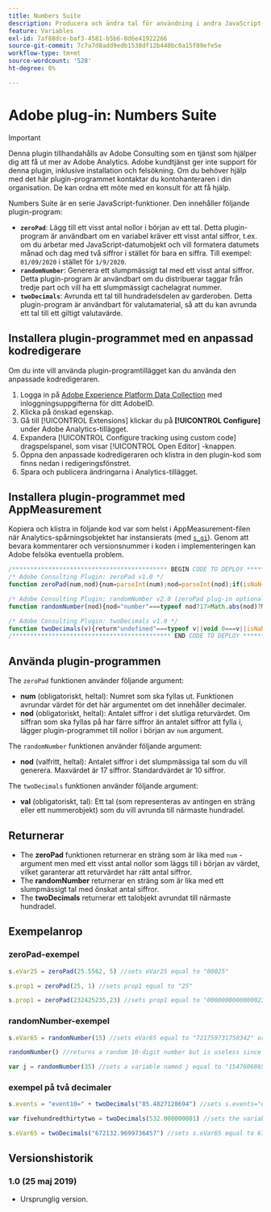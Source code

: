 ```yaml
---
title: Numbers Suite
description: Producera och ändra tal för användning i andra JavaScript-variabler.
feature: Variables
exl-id: 7af88dce-baf3-4581-b5b6-0d6e41922266
source-git-commit: 7c7a7d8add9edb1538df12b440bc0a15f09efe5e
workflow-type: tm+mt
source-wordcount: '528'
ht-degree: 0%

---
```


# Adobe plug-in: Numbers Suite

>[!IMPORTANT]
>
>Denna plugin tillhandahålls av Adobe Consulting som en tjänst som hjälper dig att få ut mer av Adobe Analytics. Adobe kundtjänst ger inte support för denna plugin, inklusive installation och felsökning. Om du behöver hjälp med det här plugin-programmet kontaktar du kontohanteraren i din organisation. De kan ordna ett möte med en konsult för att få hjälp.

Numbers Suite är en serie JavaScript-funktioner. Den innehåller följande plugin-program:

* **`zeroPad`**: Lägg till ett visst antal nollor i början av ett tal. Detta plugin-program är användbart om en variabel kräver ett visst antal siffror, t.ex. om du arbetar med JavaScript-datumobjekt och vill formatera datumets månad och dag med två siffror i stället för bara en siffra. Till exempel: `01/09/2020` i stället för `1/9/2020`.
* **`randomNumber`**: Generera ett slumpmässigt tal med ett visst antal siffror. Detta plugin-program är användbart om du distribuerar taggar från tredje part och vill ha ett slumpmässigt cachelagrat nummer.
* **`twoDecimals`**: Avrunda ett tal till hundradelsdelen av garderoben. Detta plugin-program är användbart för valutamaterial, så att du kan avrunda ett tal till ett giltigt valutavärde.

<!--## Install the plug-in using the Web SDK or the Adobe Analytics extension

Adobe offers an extension that allows you to use most commonly-used plug-ins.

1. Log in to [Adobe Experience Platform Data Collection](https://experience.adobe.com/data-collection) using your AdobeID credentials.
1. Click the desired tag property.
1. Go to the [!UICONTROL Extensions] tab, then click on the [!UICONTROL Catalog] button
1. Install and publish the [!UICONTROL Common Analytics Plugins] extension
1. If you haven't already, create a rule labeled "Initialize Plug-ins" with the following configuration:
    * Condition: None
    * Event: Core – Library Loaded (Page Top)
1. Add an action to the above rule with the following configuration:
    * Extension: Common Analytics Plugins
    * Action Type: Initialize Numbers Suite
1. Save and publish the changes to the rule.-->

## Installera plugin-programmet med en anpassad kodredigerare

Om du inte vill använda plugin-programtillägget kan du använda den anpassade kodredigeraren.

1. Logga in på [Adobe Experience Platform Data Collection](https://experience.adobe.com/data-collection) med inloggningsuppgifterna för ditt AdobeID.
1. Klicka på önskad egenskap.
1. Gå till [!UICONTROL Extensions] klickar du på **[!UICONTROL Configure]** under Adobe Analytics-tillägget.
1. Expandera [!UICONTROL Configure tracking using custom code] dragspelspanel, som visar [!UICONTROL Open Editor] -knappen.
1. Öppna den anpassade kodredigeraren och klistra in den plugin-kod som finns nedan i redigeringsfönstret.
1. Spara och publicera ändringarna i Analytics-tillägget.

## Installera plugin-programmet med AppMeasurement

Kopiera och klistra in följande kod var som helst i AppMeasurement-filen när Analytics-spårningsobjektet har instansierats (med [`s_gi`](../functions/s-gi.md)). Genom att bevara kommentarer och versionsnummer i koden i implementeringen kan Adobe felsöka eventuella problem.

```js
/******************************************* BEGIN CODE TO DEPLOY *******************************************/
/* Adobe Consulting Plugin: zeroPad v1.0 */
function zeroPad(num,nod){num=parseInt(num);nod=parseInt(nod);if(isNaN(num)||isNaN(nod))return"";var c=nod-num.toString().length+ 1;return Array(+(0<c&&c)).join("0")+num};

/* Adobe Consulting Plugin: randomNumber v2.0 (zeroPad plug-in optional)*/
function randomNumber(nod){nod="number"===typeof nod?17>Math.abs(nod)?Math.round(Math.abs(nod)):17:10;for(var a="1",c=0;c<nod;c++) a+="0";a=Number(a);a=Math.floor(Math.random().toFixed(nod)*a)+"";a.length!==nod&&"undefined"!==typeof zeroPad&&(a=zeroPad(a,nod)); return a};

/* Adobe Consulting Plugin: twoDecimals v1.0 */
function twoDecimals(v){return"undefined"===typeof v||void 0===v||isNaN(v)?0:Number(Number(v).toFixed(2))};
/******************************************** END CODE TO DEPLOY ********************************************/
```

## Använda plugin-programmen

The `zeroPad` funktionen använder följande argument:

* **num** (obligatoriskt, heltal): Numret som ska fyllas ut. Funktionen avrundar värdet för det här argumentet om det innehåller decimaler.
* **nod** (obligatoriskt, heltal): Antalet siffror i det slutliga returvärdet. Om siffran som ska fyllas på har färre siffror än antalet siffror att fylla i, lägger plugin-programmet till nollor i början av `num` argument.

The `randomNumber` funktionen använder följande argument:

* **nod** (valfritt, heltal): Antalet siffror i det slumpmässiga tal som du vill generera. Maxvärdet är 17 siffror. Standardvärdet är 10 siffror.

The `twoDecimals` funktionen använder följande argument:

* **val** (obligatoriskt, tal): Ett tal (som representeras av antingen en sträng eller ett nummerobjekt) som du vill avrunda till närmaste hundradel.

## Returnerar

* The **zeroPad** funktionen returnerar en sträng som är lika med `num` -argument men med ett visst antal nollor som läggs till i början av värdet, vilket garanterar att returvärdet har rätt antal siffror.
* The **randomNumber** returnerar en sträng som är lika med ett slumpmässigt tal med önskat antal siffror.
* The **twoDecimals** returnerar ett talobjekt avrundat till närmaste hundradel.

## Exempelanrop

### zeroPad-exempel

```js
s.eVar25 = zeroPad(25.5562, 5) //sets eVar25 equal to "00025"

s.prop1 = zeroPad(25, 1) //sets prop1 equal to "25"

s.prop1 = zeroPad(232425235,23) //sets prop1 equal to "00000000000000232425235"
```

### randomNumber-exempel

```js
s.eVar65 = randomNumber(15) //sets eVar65 equal to "721759731750342" or some other random 15-digit number

randomNumber() //returns a random 10-digit number but is useless since this isn't used in an expression

var j = randomNumber(35) //sets a variable named j equal to "15476068651810060" or another random 17-digit number
```

### exempel på två decimaler

```js
s.events = "event10=" + twoDecimals("85.4827128694") //sets s.events="event10=85.48"

var fivehundredthirtytwo = twoDecimals(532.000000001) //sets the variable fivehundredthirtytwo equal to 532

s.eVar65 = twoDecimals("672132.9699736457") //sets s.eVar65 equal to 672132.97
```

## Versionshistorik

### 1.0 (25 maj 2019)

* Ursprunglig version.
